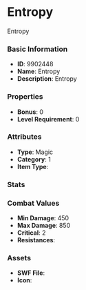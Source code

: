 # Entropy

Entropy

### Basic Information

- **ID**: 9902448
- **Name**: Entropy
- **Description**: Entropy

### Properties

- **Bonus**: 0
- **Level Requirement**: 0

### Attributes

- **Type**: Magic
- **Category**: 1
- **Item Type**: 

### Stats


### Combat Values

- **Min Damage**: 450
- **Max Damage**: 850
- **Critical**: 2
- **Resistances**: 

### Assets

- **SWF File**: 
- **Icon**: 

